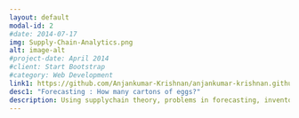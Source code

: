 ```yaml
---
layout: default
modal-id: 2
#date: 2014-07-17
img: Supply-Chain-Analytics.png
alt: image-alt
#project-date: April 2014
#client: Start Bootstrap
#category: Web Development
link1: https://github.com/Anjankumar-Krishnan/anjankumar-krishnan.github.io
desc1: "Forecasting : How many cartons of eggs?"
description: Using supplychain theory, problems in forecasting, inventory control, demand aggregation and queuing/capacity utilization are tackled
---
```


